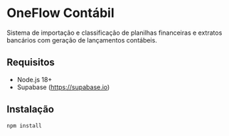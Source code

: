 # OneFlow Contábil

Sistema de importação e classificação de planilhas financeiras e extratos bancários com geração de lançamentos contábeis.

## Requisitos

- Node.js 18+
- Supabase (https://supabase.io)

## Instalação

```bash
npm install
